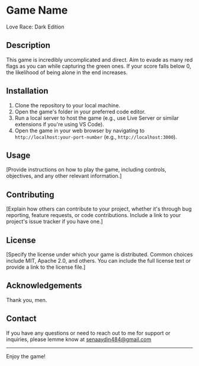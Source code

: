 # Game Name

Love Race: Dark Edition

## Description

This game is incredibly uncomplicated and direct. Aim to evade as many red flags as you can while capturing the green ones. If your score falls below 0, the likelihood of being alone in the end increases.

## Installation

1. Clone the repository to your local machine.
2. Open the game's folder in your preferred code editor.
3. Run a local server to host the game (e.g., use Live Server or similar extensions if you're using VS Code).
4. Open the game in your web browser by navigating to `http://localhost:your-port-number` (e.g., `http://localhost:3000`).

## Usage

[Provide instructions on how to play the game, including controls, objectives, and any other relevant information.]

## Contributing

[Explain how others can contribute to your project, whether it's through bug reporting, feature requests, or code contributions. Include a link to your project's issue tracker if you have one.]

## License

[Specify the license under which your game is distributed. Common choices include MIT, Apache 2.0, and others. You can include the full license text or provide a link to the license file.]

## Acknowledgements

Thank you, men.

## Contact

If you have any questions or need to reach out to me for support or inquiries, please lemme know at senaaydin484@gmail.com

---

Enjoy the game!
